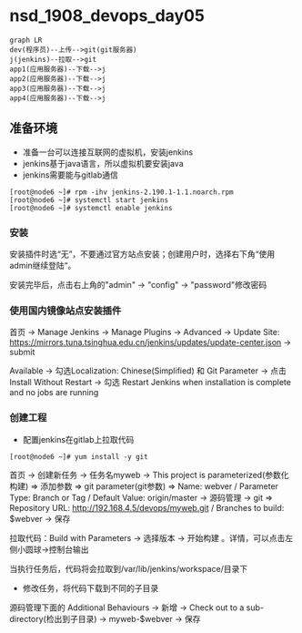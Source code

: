 # nsd_1908_devops_day05

```mermaid
graph LR
dev(程序员)--上传-->git(git服务器)
j(jenkins)--拉取-->git
app1(应用服务器)--下载-->j
app2(应用服务器)--下载-->j
app3(应用服务器)--下载-->j
app4(应用服务器)--下载-->j
```

## 准备环境

- 准备一台可以连接互联网的虚拟机，安装jenkins
- jenkins基于java语言，所以虚拟机要安装java
- jenkins需要能与gitlab通信

```shell
[root@node6 ~]# rpm -ihv jenkins-2.190.1-1.1.noarch.rpm 
[root@node6 ~]# systemctl start jenkins
[root@node6 ~]# systemctl enable jenkins

```

### 安装

安装插件时选“无”，不要通过官方站点安装；创建用户时，选择右下角“使用admin继续登陆“。

安装完毕后，点击右上角的"admin" -> "config" -> "password"修改密码

### 使用国内镜像站点安装插件

首页 -> Manage Jenkins -> Manage Plugins -> Advanced -> Update Site: https://mirrors.tuna.tsinghua.edu.cn/jenkins/updates/update-center.json -> submit

Available -> 勾选Localization: Chinese(Simplified) 和 Git Parameter -> 点击Install Without Restart -> 勾选 Restart Jenkins when installation is complete and no jobs are running

### 创建工程

- 配置jenkins在gitlab上拉取代码

```shell
[root@node6 ~]# yum install -y git
```

首页 -> 创建新任务 -> 任务名myweb -> This project is parameterized(参数化构建) => 添加参数 => git parameter(git参数) => Name: webver / Parameter Type: Branch or Tag / Default Value: origin/master -> 源码管理 -> git => Repository URL: http://192.168.4.5/devops/myweb.git / Branches to build: $webver -> 保存

拉取代码：Build with Parameters -> 选择版本 -> 开始构建 。详情，可以点击左侧小圆球->控制台输出 

当执行任务后，代码将会拉取到/var/lib/jenkins/workspace/目录下

- 修改任务，将代码下载到不同的子目录

源码管理下面的 Additional Behaviours -> 新增 -> Check out to a sub-directory(检出到子目录) -> myweb-$webver -> 保存







